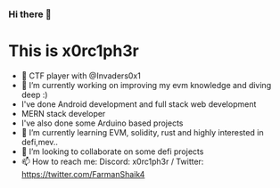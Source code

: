 ### Hi there 👋
# This is x0rc1ph3r

- 🚩 CTF player with @Invaders0x1
- 🔭 I’m currently working on improving my evm knowledge and diving deep :)
- I've done Android development and full stack web development
- MERN stack developer
- I've also done some Arduino based projects
- 🌱 I’m currently learning EVM, solidity, rust and highly interested in defi,mev..
- 👯 I’m looking to collaborate on some defi projects
- 📫 How to reach me: Discord: x0rc1ph3r / Twitter: https://twitter.com/FarmanShaik4

